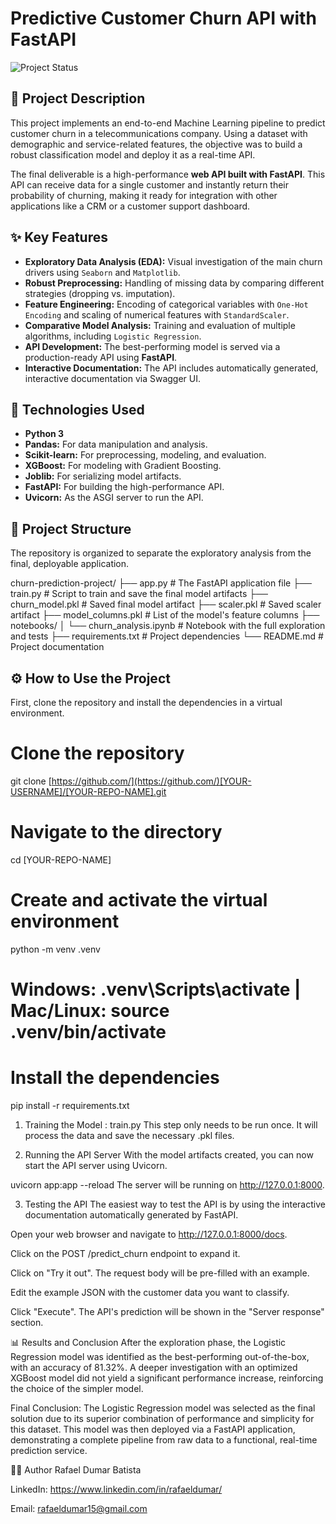 # Predictive Customer Churn API with FastAPI

![Project Status](https://img.shields.io/badge/status-completed-brightgreen)

## 📖 Project Description
This project implements an end-to-end Machine Learning pipeline to predict customer churn in a telecommunications company. Using a dataset with demographic and service-related features, the objective was to build a robust classification model and deploy it as a real-time API.

The final deliverable is a high-performance **web API built with FastAPI**. This API can receive data for a single customer and instantly return their probability of churning, making it ready for integration with other applications like a CRM or a customer support dashboard.

## ✨ Key Features
* **Exploratory Data Analysis (EDA):** Visual investigation of the main churn drivers using `Seaborn` and `Matplotlib`.
* **Robust Preprocessing:** Handling of missing data by comparing different strategies (dropping vs. imputation).
* **Feature Engineering:** Encoding of categorical variables with `One-Hot Encoding` and scaling of numerical features with `StandardScaler`.
* **Comparative Model Analysis:** Training and evaluation of multiple algorithms, including `Logistic Regression`.
* **API Development:** The best-performing model is served via a production-ready API using **FastAPI**.
* **Interactive Documentation:** The API includes automatically generated, interactive documentation via Swagger UI.

## 🚀 Technologies Used
- **Python 3**
- **Pandas:** For data manipulation and analysis.
- **Scikit-learn:** For preprocessing, modeling, and evaluation.
- **XGBoost:** For modeling with Gradient Boosting.
- **Joblib:** For serializing model artifacts.
- **FastAPI:** For building the high-performance API.
- **Uvicorn:** As the ASGI server to run the API.

## 📂 Project Structure
The repository is organized to separate the exploratory analysis from the final, deployable application.

churn-prediction-project/
├── app.py                            # The FastAPI application file
├── train.py                          # Script to train and save the final model artifacts
├── churn_model.pkl                   # Saved final model artifact
├── scaler.pkl                        # Saved scaler artifact
├── model_columns.pkl                 # List of the model's feature columns
├── notebooks/
│   └── churn_analysis.ipynb          # Notebook with the full exploration and tests
├── requirements.txt                  # Project dependencies
└── README.md                         # Project documentation


## ⚙️ How to Use the Project

First, clone the repository and install the dependencies in a virtual environment.

# Clone the repository
git clone [https://github.com/](https://github.com/)[YOUR-USERNAME]/[YOUR-REPO-NAME].git

# Navigate to the directory
cd [YOUR-REPO-NAME]

# Create and activate the virtual environment
python -m venv .venv
# Windows: .venv\Scripts\activate | Mac/Linux: source .venv/bin/activate

# Install the dependencies
pip install -r requirements.txt
1. Training the Model : train.py
This step only needs to be run once. It will process the data and save the necessary .pkl files.

2. Running the API Server
With the model artifacts created, you can now start the API server using Uvicorn.

uvicorn app:app --reload
The server will be running on http://127.0.0.1:8000.

3. Testing the API
The easiest way to test the API is by using the interactive documentation automatically generated by FastAPI.

Open your web browser and navigate to http://127.0.0.1:8000/docs.

Click on the POST /predict_churn endpoint to expand it.

Click on "Try it out". The request body will be pre-filled with an example.

Edit the example JSON with the customer data you want to classify.

Click "Execute". The API's prediction will be shown in the "Server response" section.

📊 Results and Conclusion
After the exploration phase, the Logistic Regression model was identified as the best-performing out-of-the-box, with an accuracy of 81.32%. A deeper investigation with an optimized XGBoost model did not yield a significant performance increase, reinforcing the choice of the simpler model.

Final Conclusion:
The Logistic Regression model was selected as the final solution due to its superior combination of performance and simplicity for this dataset. This model was then deployed via a FastAPI application, demonstrating a complete pipeline from raw data to a functional, real-time prediction service.

👨‍💻 Author
Rafael Dumar Batista

LinkedIn: https://www.linkedin.com/in/rafaeldumar/

Email: rafaeldumar15@gmail.com
